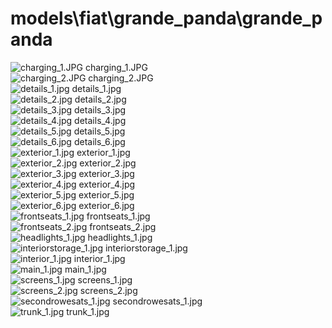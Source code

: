 <h1>models\fiat\grande_panda\grande_panda</h1>
<div class="container text-center">
<div class="row">
<div class="col col-lg-2 col-6">
<img src="https://media.evkx.net/multimedia/models/fiat/grande_panda/grande_panda/charging_1_xst.JPG" class="img-thumbnail" alt="charging_1.JPG">
charging_1.JPG
</div>
<div class="col col-lg-2 col-6">
<img src="https://media.evkx.net/multimedia/models/fiat/grande_panda/grande_panda/charging_2_xst.JPG" class="img-thumbnail" alt="charging_2.JPG">
charging_2.JPG
</div>
<div class="col col-lg-2 col-6">
<img src="https://media.evkx.net/multimedia/models/fiat/grande_panda/grande_panda/details_1_xst.jpg" class="img-thumbnail" alt="details_1.jpg">
details_1.jpg
</div>
<div class="col col-lg-2 col-6">
<img src="https://media.evkx.net/multimedia/models/fiat/grande_panda/grande_panda/details_2_xst.jpg" class="img-thumbnail" alt="details_2.jpg">
details_2.jpg
</div>
<div class="col col-lg-2 col-6">
<img src="https://media.evkx.net/multimedia/models/fiat/grande_panda/grande_panda/details_3_xst.jpg" class="img-thumbnail" alt="details_3.jpg">
details_3.jpg
</div>
<div class="col col-lg-2 col-6">
<img src="https://media.evkx.net/multimedia/models/fiat/grande_panda/grande_panda/details_4_xst.jpg" class="img-thumbnail" alt="details_4.jpg">
details_4.jpg
</div>
<div class="col col-lg-2 col-6">
<img src="https://media.evkx.net/multimedia/models/fiat/grande_panda/grande_panda/details_5_xst.jpg" class="img-thumbnail" alt="details_5.jpg">
details_5.jpg
</div>
<div class="col col-lg-2 col-6">
<img src="https://media.evkx.net/multimedia/models/fiat/grande_panda/grande_panda/details_6_xst.jpg" class="img-thumbnail" alt="details_6.jpg">
details_6.jpg
</div>
<div class="col col-lg-2 col-6">
<img src="https://media.evkx.net/multimedia/models/fiat/grande_panda/grande_panda/exterior_1_xst.jpg" class="img-thumbnail" alt="exterior_1.jpg">
exterior_1.jpg
</div>
<div class="col col-lg-2 col-6">
<img src="https://media.evkx.net/multimedia/models/fiat/grande_panda/grande_panda/exterior_2_xst.jpg" class="img-thumbnail" alt="exterior_2.jpg">
exterior_2.jpg
</div>
<div class="col col-lg-2 col-6">
<img src="https://media.evkx.net/multimedia/models/fiat/grande_panda/grande_panda/exterior_3_xst.jpg" class="img-thumbnail" alt="exterior_3.jpg">
exterior_3.jpg
</div>
<div class="col col-lg-2 col-6">
<img src="https://media.evkx.net/multimedia/models/fiat/grande_panda/grande_panda/exterior_4_xst.jpg" class="img-thumbnail" alt="exterior_4.jpg">
exterior_4.jpg
</div>
<div class="col col-lg-2 col-6">
<img src="https://media.evkx.net/multimedia/models/fiat/grande_panda/grande_panda/exterior_5_xst.jpg" class="img-thumbnail" alt="exterior_5.jpg">
exterior_5.jpg
</div>
<div class="col col-lg-2 col-6">
<img src="https://media.evkx.net/multimedia/models/fiat/grande_panda/grande_panda/exterior_6_xst.jpg" class="img-thumbnail" alt="exterior_6.jpg">
exterior_6.jpg
</div>
<div class="col col-lg-2 col-6">
<img src="https://media.evkx.net/multimedia/models/fiat/grande_panda/grande_panda/frontseats_1_xst.jpg" class="img-thumbnail" alt="frontseats_1.jpg">
frontseats_1.jpg
</div>
<div class="col col-lg-2 col-6">
<img src="https://media.evkx.net/multimedia/models/fiat/grande_panda/grande_panda/frontseats_2_xst.jpg" class="img-thumbnail" alt="frontseats_2.jpg">
frontseats_2.jpg
</div>
<div class="col col-lg-2 col-6">
<img src="https://media.evkx.net/multimedia/models/fiat/grande_panda/grande_panda/headlights_1_xst.jpg" class="img-thumbnail" alt="headlights_1.jpg">
headlights_1.jpg
</div>
<div class="col col-lg-2 col-6">
<img src="https://media.evkx.net/multimedia/models/fiat/grande_panda/grande_panda/interiorstorage_1_xst.jpg" class="img-thumbnail" alt="interiorstorage_1.jpg">
interiorstorage_1.jpg
</div>
<div class="col col-lg-2 col-6">
<img src="https://media.evkx.net/multimedia/models/fiat/grande_panda/grande_panda/interior_1_xst.jpg" class="img-thumbnail" alt="interior_1.jpg">
interior_1.jpg
</div>
<div class="col col-lg-2 col-6">
<img src="https://media.evkx.net/multimedia/models/fiat/grande_panda/grande_panda/main_1_xst.jpg" class="img-thumbnail" alt="main_1.jpg">
main_1.jpg
</div>
<div class="col col-lg-2 col-6">
<img src="https://media.evkx.net/multimedia/models/fiat/grande_panda/grande_panda/screens_1_xst.jpg" class="img-thumbnail" alt="screens_1.jpg">
screens_1.jpg
</div>
<div class="col col-lg-2 col-6">
<img src="https://media.evkx.net/multimedia/models/fiat/grande_panda/grande_panda/screens_2_xst.jpg" class="img-thumbnail" alt="screens_2.jpg">
screens_2.jpg
</div>
<div class="col col-lg-2 col-6">
<img src="https://media.evkx.net/multimedia/models/fiat/grande_panda/grande_panda/secondrowesats_1_xst.jpg" class="img-thumbnail" alt="secondrowesats_1.jpg">
secondrowesats_1.jpg
</div>
<div class="col col-lg-2 col-6">
<img src="https://media.evkx.net/multimedia/models/fiat/grande_panda/grande_panda/trunk_1_xst.jpg" class="img-thumbnail" alt="trunk_1.jpg">
trunk_1.jpg
</div>
</div>
</div>
